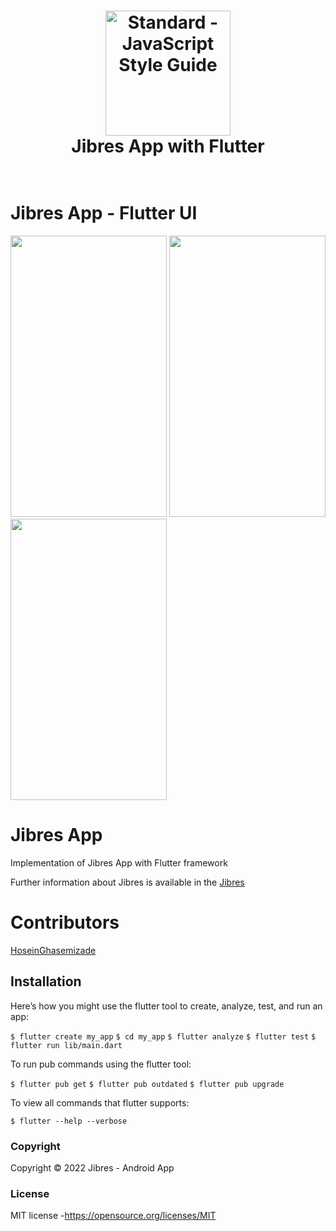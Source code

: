<h1 align="center">
  <a href="https://standardjs.com"><img src="https://cdn.jibres.ir/logo/en/png/Jibres-Logo-en-safe-2048.png" alt="Standard - JavaScript Style Guide" width="200"></a>
  <br>
  Jibres App with Flutter
  <br>
  <br>
</h1>

# Jibres App - Flutter UI

<p float="left">
<img src= "https://user-images.githubusercontent.com/92257857/183235662-e1e8fc15-5099-48c7-900e-770a140a3a4b.png" width="250" height="450">
<img src= "https://user-images.githubusercontent.com/92257857/183235928-1fefc204-8ec8-4c3b-a39a-4fb4050fd783.png" width="250" height="450">
<img src= "https://user-images.githubusercontent.com/92257857/183236141-bfa1bee7-e3a4-4d68-a03c-93465e1d53c8.png" width="250" height="450">
</p>

# Jibres App

Implementation of Jibres App with Flutter framework

[Jibres]: <http://jibres.com>
Further information about Jibres is available in the [Jibres]

# Contributors

[HoseinGhasemizade]: <http://ghasemizade.com>
[HoseinGhasemizade]

## Installation

Here’s how you might use the flutter tool to create, analyze, test, and run an app:

`$ flutter create my_app`
`$ cd my_app`
`$ flutter analyze`
`$ flutter test`
`$ flutter run lib/main.dart`

To run pub commands using the flutter tool:

`$ flutter pub get`
`$ flutter pub outdated`
`$ flutter pub upgrade`

To view all commands that flutter supports:

`$ flutter --help --verbose`


### Copyright

Copyright © 2022 Jibres - Android App

### License

MIT license -<https://opensource.org/licenses/MIT>
